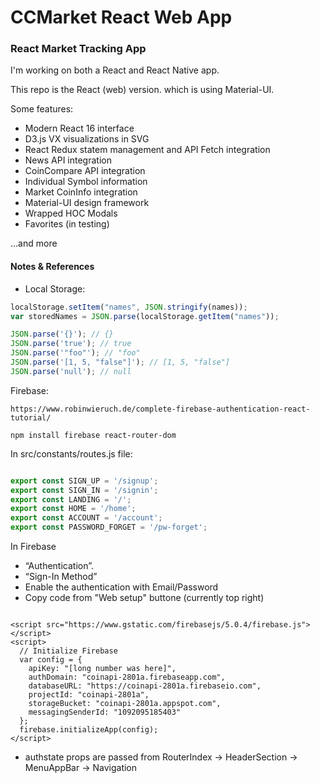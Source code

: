

# CCMarket React Web App


### React Market Tracking App

I'm working on both a React and React Native app.

This repo is the React (web) version. which is using Material-UI.

Some features:

* Modern React 16 interface 
* D3.js VX visualizations in SVG
* React Redux statem management and API Fetch integration
* News API integration
* CoinCompare API integration
* Individual Symbol information
* Market CoinInfo integration 
* Material-UI design framework
* Wrapped HOC Modals
* Favorites (in testing)

...and more 


#### Notes & References

* Local Storage: 

```javascript
localStorage.setItem("names", JSON.stringify(names));
var storedNames = JSON.parse(localStorage.getItem("names"));
```

```javascript
JSON.parse('{}'); // {}
JSON.parse('true'); // true
JSON.parse('"foo"'); // "foo"
JSON.parse('[1, 5, "false"]'); // [1, 5, "false"]
JSON.parse('null'); // null
```

Firebase:

`https://www.robinwieruch.de/complete-firebase-authentication-react-tutorial/`

`npm install firebase react-router-dom`

In src/constants/routes.js file:
```javascript

export const SIGN_UP = '/signup';
export const SIGN_IN = '/signin';
export const LANDING = '/';
export const HOME = '/home';
export const ACCOUNT = '/account';
export const PASSWORD_FORGET = '/pw-forget';

```

In Firebase

* “Authentication”. 
* “Sign-In Method”
* Enable the authentication with Email/Password
* Copy code from "Web setup" buttone (currently top right)
```

<script src="https://www.gstatic.com/firebasejs/5.0.4/firebase.js"></script>
<script>
  // Initialize Firebase
  var config = {
    apiKey: "[long number was here]",
    authDomain: "coinapi-2801a.firebaseapp.com",
    databaseURL: "https://coinapi-2801a.firebaseio.com",
    projectId: "coinapi-2801a",
    storageBucket: "coinapi-2801a.appspot.com",
    messagingSenderId: "1092095185403"
  };
  firebase.initializeApp(config);
</script>
```

* authstate props are passed from RouterIndex -> HeaderSection -> MenuAppBar -> Navigation 
